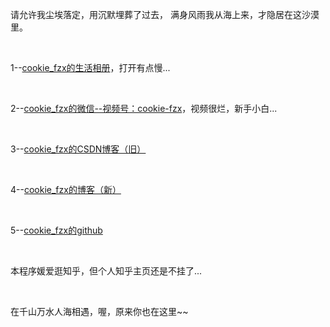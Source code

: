 请允许我尘埃落定，用沉默埋葬了过去，
满身风雨我从海上来，才隐居在这沙漠里。

&nbsp;
&nbsp;

1--[cookie_fzx的生活相册](http://zuxian.gitee.io/album/)，打开有点慢...

&nbsp;

2--[cookie_fzx的微信--视频号：cookie-fzx](./images/视频号.jpg)，视频很烂，新手小白...

&nbsp;

3--[cookie_fzx的CSDN博客（旧）](https://blog.csdn.net/image_fzx)

&nbsp;

4--[cookie_fzx的博客（新）](https://fuzuxian.fun/myBlog/)

&nbsp;

5--[cookie_fzx的github](https://github.com/zuxian)

&nbsp;

本程序媛爱逛知乎，但个人知乎主页还是不挂了...

&nbsp;
&nbsp;


在千山万水人海相遇，喔，原来你也在这里~~


